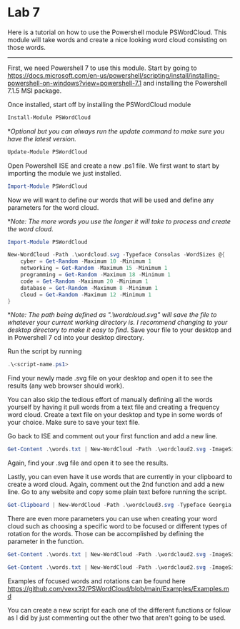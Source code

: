 # Lab 7

Here is a tutorial on how to use the Powershell module PSWordCloud. This module will take words and create a nice looking word cloud consisting on those words.

---
First, we need Powershell 7 to use this module. Start by going to https://docs.microsoft.com/en-us/powershell/scripting/install/installing-powershell-on-windows?view=powershell-7.1 and installing the Powershell 7.1.5 MSI package.

Once installed, start off by installing the PSWordCloud module
```powershell
Install-Module PSWordCloud
```
**Optional but you can always run the update command to make sure you have the latest version.*
```powershell
Update-Module PSWordCloud
```

Open Powershell ISE and create a new .ps1 file. We first want to start by importing the module we just installed.
```powershell
Import-Module PSWordCloud
```
Now we will want to define our words that will be used and define any parameters for the word cloud.

**Note: The more words you use the longer it will take to process and create the word cloud.*

```powershell
Import-Module PSWordCloud

New-WordCloud -Path .\wordcloud.svg -Typeface Consolas -WordSizes @{
    cyber = Get-Random -Maximum 10 -Minimum 1 
    networking = Get-Random -Maximum 15 -Minimum 1 
    programming = Get-Random -Maximum 18 -Minimum 1 
    code = Get-Random -Maximum 20 -Minimum 1 
    database = Get-Random -Maximum 8 -Minimum 1 
    cloud = Get-Random -Maximum 12 -Minimum 1 
}
```
**Note: The path being defined as ".\wordcloud.svg" will save the file to whatever your current working directory is. I recommend changing to your desktop directory to make it easy to find*.
Save your file to your desktop and in Powershell 7 cd into your desktop directory.

Run the script by running
```powershell
.\<script-name.ps1>
```
Find your newly made .svg file on your desktop and open it to see the results (any web browser should work).

You can also skip the tedious effort of manually defining all the words yourself by having it pull words from a text file and creating a frequency word cloud.
Create a text file on your desktop and type in some words of your choice. Make sure to save your text file.

Go back to ISE and comment out your first function and add a new line.
```powershell
Get-Content .\words.txt | New-WordCloud -Path .\wordcloud2.svg -ImageSize 1080p
```
Again, find your .svg file and open it to see the results.

Lastly, you can even have it use words that are currently in your clipboard to create a word cloud. Again, comment out the 2nd function and add a new line.
Go to any website and copy some plain text before running the script.
```powershell
Get-Clipboard | New-WordCloud -Path .\wordcloud3.svg -Typeface Georgia -ImageSize 1080p
```

There are even more parameters you can use when creating your word cloud such as choosing a specific word to be focused or different types of rotation for the words. Those can be accomplished by defining the parameter in the function.
```powershell
Get-Content .\words.txt | New-WordCloud -Path .\wordcloud2.svg -ImageSize 1080p -FocusWord <word of choice>
```
```powershell
Get-Content .\words.txt | New-WordCloud -Path .\wordcloud2.svg -ImageSize 1080p -AllowRotation AllUpright
```
Examples of focused words and rotations can be found here https://github.com/vexx32/PSWordCloud/blob/main/Examples/Examples.md

You can create a new script for each one of the different functions or follow as I did by just commenting out the other two that aren't going to be used. 